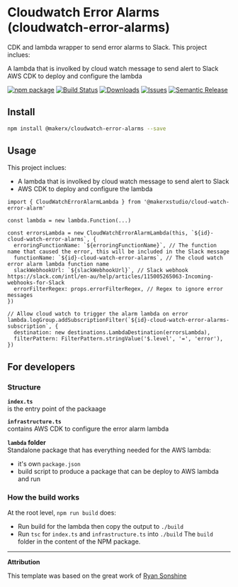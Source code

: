 # Cloudwatch Error Alarms (cloudwatch-error-alarms)

CDK and lambda wrapper to send error alarms to Slack. This project inclues:

A lambda that is involked by cloud watch message to send alert to Slack
AWS CDK to deploy and configure the lambda

[![npm package][npm-img]][npm-url]
[![Build Status][build-img]][build-url]
[![Downloads][downloads-img]][downloads-url]
[![Issues][issues-img]][issues-url]
[![Semantic Release][semantic-release-img]][semantic-release-url]

## Install

```bash
npm install @makerx/cloudwatch-error-alarms --save
```

## Usage

This project inclues:

- A lambda that is involked by cloud watch message to send alert to Slack
- AWS CDK to deploy and configure the lambda

```
import { CloudWatchErrorAlarmLambda } from '@makerxstudio/cloud-watch-error-alarm'

const lambda = new lambda.Function(...)

const errorsLambda = new CloudWatchErrorAlarmLambda(this, `${id}-cloud-watch-error-alarms`, {
  erroringFunctionName: `${erroringFunctionName}`, // The function name that caused the error, this will be included in the Slack message
  functionName: `${id}-cloud-watch-error-alarms`, // The cloud watch error alarm lambda function name
  slackWebhookUrl: `${slackWebhookUrl}`, // Slack webhook https://slack.com/intl/en-au/help/articles/115005265063-Incoming-webhooks-for-Slack
  errorFilterRegex: props.errorFilterRegex, // Regex to ignore error messages
})

// Allow cloud watch to trigger the alarm lambda on error
lambda.logGroup.addSubscriptionFilter(`${id}-cloud-watch-error-alarms-subscription`, {
  destination: new destinations.LambdaDestination(errorsLambda),
  filterPattern: FilterPattern.stringValue('$.level', '=', 'error'),
})
```

## For developers

### Structure

**`index.ts`**  
is the entry point of the packaage

**`infrastructure.ts`**  
contains AWS CDK to configure the error alarm lambda

**`lambda` folder**  
Standalone package that has everything needed for the AWS lambda:

- it's own `package.json`
- build script to produce a package that can be deploy to AWS lambda and run

### How the build works

At the root level, `npm run build` does:

- Run build for the lambda then copy the output to `./build`
- Run `tsc` for `index.ts` and `infrastructure.ts` into `./build`
  The `build` folder in the content of the NPM package.

[build-img]: https://github.com/MakerXStudio/cloudwatch-error-alarms/actions/workflows/release.yml/badge.svg
[build-url]: https://github.com/MakerXStudio/cloudwatch-error-alarms/actions/workflows/release.yml
[downloads-img]: https://img.shields.io/npm/dt/@MakerXStudio/cloudwatch-error-alarms
[downloads-url]: https://www.npmtrends.com/@makerx/cloudwatch-error-alarms
[npm-img]: https://img.shields.io/npm/v/@makerx/cloudwatch-error-alarms
[npm-url]: https://www.npmjs.com/package/@makerx/cloudwatch-error-alarms
[issues-img]: https://img.shields.io/github/issues/MakerXStudio/cloudwatch-error-alarms
[issues-url]: https://github.com/MakerXStudio/cloudwatch-error-alarms/issues
[semantic-release-img]: https://img.shields.io/badge/%20%20%F0%9F%93%A6%F0%9F%9A%80-semantic--release-e10079.svg
[semantic-release-url]: https://github.com/semantic-release/semantic-release

---

**Attribution**

This template was based on the great work of [Ryan Sonshine](https://github.com/ryansonshine/typescript-npm-package-template)
